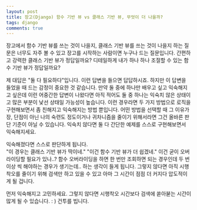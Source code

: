```yaml
---
layout: post
title: 장고(Django) 함수 기반 뷰 vs 클래스 기반 뷰, 무엇이 더 나을까?
tags: django
comments: true
---
```


장고에서 함수 기반 뷰를 쓰는 것이 나을지, 클래스 기반 뷰를 쓰는 것이 나을지 하는 질문은 너무도 자주 볼 수 있고 장고를 시작하는 사람이면 누구나 드는 질문입니다. 간편하고 강력한 클래스 기반 뷰가 정답일까요? 디테일하게 내가 하나 하나 조절할 수 있는 함수 기반 뷰가 정답일까요?  

제 대답은 "둘 다 필요하다"입니다. 이런 답변을 들으면 답답하시죠. 하지만 이 답변을 들었을 때 드는 감정이 중요한 것 같습니다. 만약 둘 중에 하나만 배우고 싶고 익숙해지고 싶은데 이런 어중간한 답변이 나왔다면 아직 적어도 둘 중 하나는 익숙치 않은 상태이고 많은 부분이 낯선 상태일 가능성이 높습니다. 이런 경우라면 두 가지 방법으로 로직을 구현해보면서 좀 친해지고 익숙해지는 방법 뿐입니다. 어떤 방법을 선택할 때 그 이유가 장, 단점이 아닌 나의 숙련도 정도이거나 귀차니즘을 줄이기 위해서라면 그건 올바른 판단 기준이 아닐 수 있습니다. 익숙치 않다면 둘 다 간단한 예제를 스스로 구현해보면서 익숙해지세요.  

익숙해졌다면 스스로 판단하게 됩니다.   
"이 경우는 클래스 기반 뷰가 딱이네." "이건 함수 기반 뷰가 더 쉽겠네." 이건 굳이 오버라이딩할 필요가 있나..? 함수 오버라이딩을 하면 한 번만 조회하면 되는 경우인데 두 번 이상 씩 해야하는 경우가 생기는데.. 하는 생각이 들게 됩니다. 그렇지 않다면 아직 시행착오를 줄이기 위해 검색만 하고 있을 수 있고 아마 그 시간이 점점 더 커지다 압도적이게 될 겁니다.  

먼저 익숙해지고 고민하세요. 그렇지 않다면 시행착오 시간보다 검색에 쏟아붇는 시간이 많게 될 수 있습니다. : )  건투를 빕니다.  
